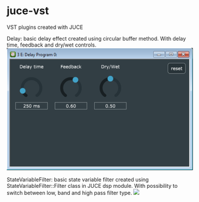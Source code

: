 # juce-vst
VST plugins created with JUCE

Delay: basic delay effect created using circular buffer method. With delay time, feedback and dry/wet controls.
<img src="Delay/delay.png" />


StateVariableFilter: basic state variable filter created using StateVariableFilter::Filter class in JUCE dsp module. With possibility to switch between low, band and high pass filter type.
<img src="StateVariableFilter.png" />
